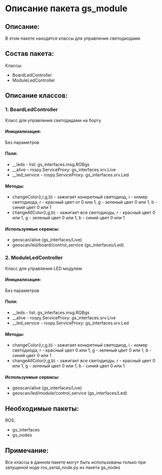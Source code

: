 # Описание пакета gs_module

## Описание:
В этом пакете находятся классы для управления светодиодами

## Состав пакета:
Классы:
* BoardLedController
* ModuleLedController

## Описание классов:

### 1. BoardLedController
Класс для управления светодидами на борту

#### Инициализация:
Без параметров

#### Поля:
* __leds - list: gs_interfaces.msg.RGBgs
* __alive - rospy.ServiceProxy: gs_interfaces.srv.Live
* __led_service - rospy.ServiceProxy: gs_interfaces.srv.Led

#### Методы:
* changeColor(i,r,g,b) - зажигает конкретный светодиод, i - номер светодиода, r - красный цвет от 0 или 1, g - зеленый цвет 0 или 1, b - синий цвет 0 или 1
* changeAllColor(r,g,b) - зажигает все светодиоды,  r - красный цвет 0 или 1, g - зеленый цвет 0 или 1, b - синий цвет 0 или 1

#### Используемые сервисы:
* geoscan/alive (gs_interfaces/Live)
* geoscan/led/board/control_service (gs_interfaces/Led)

### 2. ModuleLedController
Класс для управления LED модулем

#### Инициализация:
Без параметров

#### Поля:
* __leds - list: gs_interfaces.msg.RGBgs
* __alive - rospy.ServiceProxy: gs_interfaces.srv.Live
* __led_service - rospy.ServiceProxy: gs_interfaces.srv.Led

#### Методы:
* changeColor(i,r,g,b) - зажигает конкретный светодиод, i - номер светодиода, r - красный цвет 0 или 1, g - зеленый цвет 0 или 1, b - синий цвет 0 или 1
* changeAllColor(r,g,b) - зажигает все светодиоды,  r - красный цвет 0 или 1, g - зеленый цвет 0 или 1, b - синий цвет 0 или 1

#### Используемые сервисы:
* geoscan/alive (gs_interfaces/Live)
* geoscan/led/module/control_service (gs_interfaces/Led)

## Необходимые пакеты:
ROS:
* gs_interfaces
* gs_nodes

## Примечание:
Все классы в данном пакете могут быть использованы только при запущеной ноде ros_serial_node.py из пакета gs_nodes
